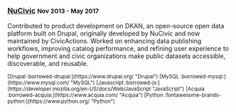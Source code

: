 ### [NuCivic](https://github.com/GetDKAN/dkan) <small>Nov 2013 - May 2017</small>

Contributed to product development on DKAN, an open-source open data platform built on Drupal, originally developed by NuCivic and now maintained by CivicActions. Worked on enhancing data publishing workflows, improving catalog performance, and refining user experience to help government and civic organizations make public datasets accessible, discoverable, and reusable.

<small>
[Drupal :borrowed-drupal:](https://www.drupal.org/ "Drupal")
[MySQL :borrowed-mysql:](https://www.mysql.com/ "MySQL")
[Javascript :borrowed-js:](https://developer.mozilla.org/en-US/docs/Web/JavaScript "JavaScript")
[Acquia :borrowed-acquia:](https://www.acquia.com/ "Acquia")
[Python :fontawesome-brands-python:](https://www.python.org/ "Python")
</small>